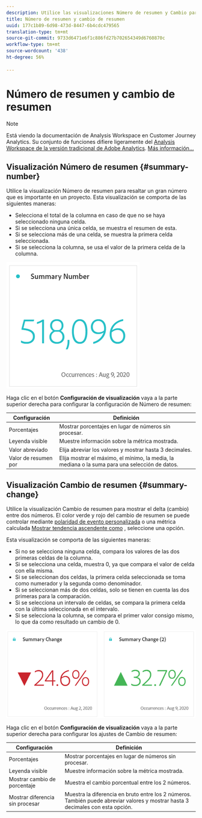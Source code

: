 ```yaml
---
description: Utilice las visualizaciones Número de resumen y Cambio para mostrar puntos de datos importantes en un proyecto.
title: Número de resumen y cambio de resumen
uuid: 177c1b89-6d98-473d-8447-6b4cdc479565
translation-type: tm+mt
source-git-commit: 9733d6471e6f1c886fd27b702654349d6760870c
workflow-type: tm+mt
source-wordcount: '438'
ht-degree: 56%

---
```



# Número de resumen y cambio de resumen

>[!NOTE]
>
>Está viendo la documentación de Analysis Workspace en Customer Journey Analytics. Su conjunto de funciones difiere ligeramente del [Analysis Workspace de la versión tradicional de Adobe Analytics](https://docs.adobe.com/content/help/es-ES/analytics/analyze/analysis-workspace/home.html). [Más información...](/help/getting-started/cja-aa.md)

## Visualización Número de resumen {#summary-number}

Utilice la visualización Número de resumen para resaltar un gran número que es importante en un proyecto. Esta visualización se comporta de las siguientes maneras:

* Selecciona el total de la columna en caso de que no se haya seleccionado ninguna celda.
* Si se selecciona una única celda, se muestra el resumen de esta.
* Si se selecciona más de una celda, se muestra la primera celda seleccionada.
* Si se selecciona la columna, se usa el valor de la primera celda de la columna.

![Número de resumen](assets/summary-number.png)

Haga clic en el botón **Configuración de visualización** vaya a la parte superior derecha para configurar la configuración de Número de resumen:

| Configuración | Definición |
|--- |--- |
| Porcentajes | Mostrar porcentajes en lugar de números sin procesar. |
| Leyenda visible | Muestre información sobre la métrica mostrada. |
| Valor abreviado | Elija abreviar los valores y mostrar hasta 3 decimales. |
| Valor de resumen por | Elija mostrar el máximo, el mínimo, la media, la mediana o la suma para una selección de datos. |

## Visualización Cambio de resumen {#summary-change}

Utilice la visualización Cambio de resumen para mostrar el delta (cambio) entre dos números. El color verde y rojo del cambio de resumen se puede controlar mediante [polaridad de evento personalizada](https://docs.adobe.com/content/help/es-ES/analytics/admin/admin-tools/success-events/success-event.html) o una métrica calculada [Mostrar tendencia ascendente como](https://docs.adobe.com/content/help/es-ES/analytics/components/calculated-metrics/calcmetric-workflow/cm-build-metrics.html) , seleccione una opción.

Esta visualización se comporta de las siguientes maneras:

* Si no se selecciona ninguna celda, compara los valores de las dos primeras celdas de la columna.
* Si se selecciona una celda, muestra 0, ya que compara el valor de celda con ella misma.
* Si se seleccionan dos celdas, la primera celda seleccionada se toma como numerador y la segunda como denominador.
* Si se seleccionan más de dos celdas, solo se tienen en cuenta las dos primeras para la comparación.
* Si se selecciona un intervalo de celdas, se compara la primera celda con la última seleccionada en el intervalo.
* Si se selecciona la columna, se compara el primer valor consigo mismo, lo que da como resultado un cambio de 0.

![Cambio de resumen](assets/summary-change.png)

Haga clic en el botón **Configuración de visualización** vaya a la parte superior derecha para configurar los ajustes de Cambio de resumen:

| Configuración | Definición |
|--- |--- |
| Porcentajes | Mostrar porcentajes en lugar de números sin procesar. |
| Leyenda visible | Muestre información sobre la métrica mostrada. |
| Mostrar cambio de porcentaje | Muestra el cambio porcentual entre los 2 números. |
| Mostrar diferencia sin procesar | Muestra la diferencia en bruto entre los 2 números. También puede abreviar valores y mostrar hasta 3 decimales con esta opción. |

